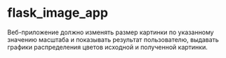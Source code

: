 # flask_image_app

Веб-приложение должно изменять размер картинки по указанному значению масштаба и показывать результат пользователю, выдавать графики распределения цветов исходной и полученной картинки. 
